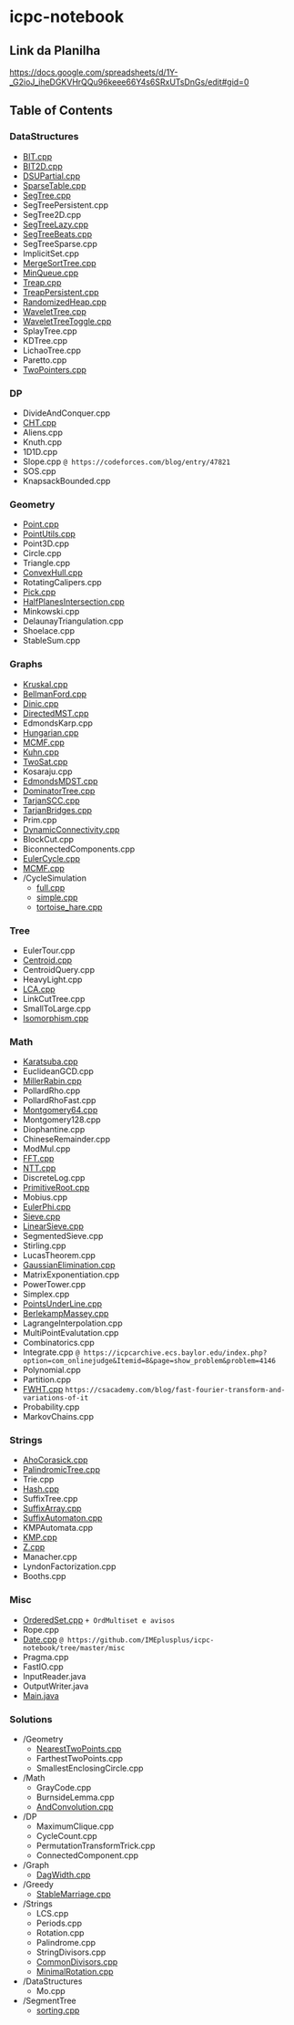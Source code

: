 # icpc-notebook

## Link da Planilha

https://docs.google.com/spreadsheets/d/1Y-_G2ioJ_iheDGKVHrQQu96keee66Y4s6SRxUTsDnGs/edit#gid=0

## Table of Contents

### DataStructures
- [BIT.cpp](DataStructures/BIT.cpp)
- [BIT2D.cpp](DataStructures/BIT2D.cpp)
- [DSUPartial.cpp](DataStructures/DSUPartial.cpp)
- [SparseTable.cpp](DataStructures/SparseTable.cpp)
- [SegTree.cpp](DataStructures/SegTree.cpp)
- SegTreePersistent.cpp
- SegTree2D.cpp
- [SegTreeLazy.cpp](DataStructures/SegTreeLazy.cpp)
- [SegTreeBeats.cpp](DataStructures/SegTreeBeats.cpp)
- SegTreeSparse.cpp
- ImplicitSet.cpp
- [MergeSortTree.cpp](DataStructures/MergeSortTree.cpp)
- [MinQueue.cpp](DataStructures/MinQueue.cpp)
- [Treap.cpp](DataStructures/Treap.cpp)
- [TreapPersistent.cpp](DataStructures/TreapPersistent.cpp)
- [RandomizedHeap.cpp](DataStructures/RandomizedHeap.cpp)
- [WaveletTree.cpp](DataStructures/WaveletTree.cpp)
- [WaveletTreeToggle.cpp](DataStructures/WaveletTreeToggle.cpp)
- SplayTree.cpp
- KDTree.cpp
- LichaoTree.cpp
- Paretto.cpp
- [TwoPointers.cpp](DataStructures/TwoPointers.cpp)

### DP
- DivideAndConquer.cpp
- [CHT.cpp](DP/CHT.cpp)
- Aliens.cpp
- Knuth.cpp
- 1D1D.cpp
- Slope.cpp `@ https://codeforces.com/blog/entry/47821`
- SOS.cpp
- KnapsackBounded.cpp

### Geometry
- [Point.cpp](Geometry/Point.cpp)
- [PointUtils.cpp](Geometry/PointUtils.cpp)
- Point3D.cpp
- Circle.cpp
- Triangle.cpp
- [ConvexHull.cpp](Geometry/ConvexHull.cpp)
- RotatingCalipers.cpp
- [Pick.cpp](Geometry/Pick.cpp)
- [HalfPlanesIntersection.cpp](Geometry/HalfPlanesIntersection.cpp)
- Minkowski.cpp
- DelaunayTriangulation.cpp
- Shoelace.cpp
- StableSum.cpp

### Graphs
- [Kruskal.cpp](Graphs/Kruskal.cpp)
- [BellmanFord.cpp](Graphs/BellmanFord.cpp)
- [Dinic.cpp](Graphs/Dinic.cpp)
- [DirectedMST.cpp](Graphs/DirectedMST.cpp)
- EdmondsKarp.cpp
- [Hungarian.cpp](Graphs/Hungarian.cpp)
- [MCMF.cpp](Graphs/MCMF.cpp)
- [Kuhn.cpp](Graphs/Kuhn.cpp)
- [TwoSat.cpp](Graphs/TwoSat.cpp)
- Kosaraju.cpp
- [EdmondsMDST.cpp](Graphs/EdmondsMDST.cpp)
- [DominatorTree.cpp](Graphs/DominatorTree.cpp)
- [TarjanSCC.cpp](Graphs/TarjanSCC.cpp)
- [TarjanBridges.cpp](Graphs/TarjanBridges.cpp)
- Prim.cpp
- [DynamicConnectivity.cpp](Graphs/DynamicConnectivity.cpp)
- BlockCut.cpp
- BiconnectedComponents.cpp
- [EulerCycle.cpp](Graphs/EulerCycle.cpp)
- [MCMF.cpp](Graphs/MCMF.cpp)
- /CycleSimulation
    - [full.cpp](Graphs/CycleSimulation/full.cpp)
    - [simple.cpp](Graphs/CycleSimulation/simple.cpp)
    - [tortoise_hare.cpp](Graphs/CycleSimulation/tortoise_hare.cpp)

### Tree
- EulerTour.cpp
- [Centroid.cpp](Tree/Centroid.cpp)
- CentroidQuery.cpp
- HeavyLight.cpp
- [LCA.cpp](Tree/LCA.cpp)
- LinkCutTree.cpp
- SmallToLarge.cpp
- [Isomorphism.cpp](Tree/Isomorphism.cpp)

### Math
- [Karatsuba.cpp](Math/Karatsuba.cpp)
- EuclideanGCD.cpp
- [MillerRabin.cpp](Math/MillerRabin.cpp)
- PollardRho.cpp
- PollardRhoFast.cpp
- [Montgomery64.cpp](Math/Montgomery64.cpp)
- Montgomery128.cpp
- Diophantine.cpp
- ChineseRemainder.cpp
- ModMul.cpp
- [FFT.cpp](Math/FFT.cpp)
- [NTT.cpp](Math/NTT.cpp)
- DiscreteLog.cpp
- [PrimitiveRoot.cpp](Math/PrimitiveRoot.cpp)
- Mobius.cpp
- [EulerPhi.cpp](Math/EulerPhi.cpp)
- [Sieve.cpp](Math/Sieve.cpp)
- [LinearSieve.cpp](Math/LinearSieve.cpp)
- SegmentedSieve.cpp
- Stirling.cpp
- LucasTheorem.cpp
- [GaussianElimination.cpp](Math/GaussianElimination.cpp)
- MatrixExponentiation.cpp
- PowerTower.cpp
- Simplex.cpp
- [PointsUnderLine.cpp](Math/PointsUnderLine.cpp)
- [BerlekampMassey.cpp](Math/BerlekampMassey.cpp)
- LagrangeInterpolation.cpp
- MultiPointEvalutation.cpp
- Combinatorics.cpp
- Integrate.cpp `@ https://icpcarchive.ecs.baylor.edu/index.php?option=com_onlinejudge&Itemid=8&page=show_problem&problem=4146`
- Polynomial.cpp
- Partition.cpp
- [FWHT.cpp](Math/FWHT.cpp) `https://csacademy.com/blog/fast-fourier-transform-and-variations-of-it`
- Probability.cpp
- MarkovChains.cpp

### Strings
- [AhoCorasick.cpp](Strings/AhoCorasick.cpp)
- [PalindromicTree.cpp](Strings/PalindromicTree.cpp)
- Trie.cpp
- [Hash.cpp](Strings/Hash.cpp)
- SuffixTree.cpp
- [SuffixArray.cpp](Strings/SuffixArray.cpp)
- [SuffixAutomaton.cpp](Strings/SuffixAutomaton.cpp)
- KMPAutomata.cpp
- [KMP.cpp](Strings/KMP.cpp)
- [Z.cpp](Strings/Z.cpp)
- Manacher.cpp
- LyndonFactorization.cpp
- Booths.cpp

### Misc
- [OrderedSet.cpp](Misc/OrderedSet.cpp) `+ OrdMultiset e avisos`
- Rope.cpp
- [Date.cpp](Misc/Date.cpp) `@ https://github.com/IMEplusplus/icpc-notebook/tree/master/misc`
- Pragma.cpp
- FastIO.cpp
- InputReader.java
- OutputWriter.java
- [Main.java](Misc/Main.java)

### Solutions
- /Geometry
    - [NearestTwoPoints.cpp](Solutions/Geometry/NearestTwoPoints.cpp)
    - FarthestTwoPoints.cpp
    - SmallestEnclosingCircle.cpp
- /Math
    - GrayCode.cpp
    - BurnsideLemma.cpp
    - [AndConvolution.cpp](Solutions/Math/AndConvolution.cpp)
- /DP
    - MaximumClique.cpp
    - CycleCount.cpp
    - PermutationTransformTrick.cpp
    - ConnectedComponent.cpp
- /Graph
    - [DagWidth.cpp](Solutions/Graph/DagWidth.cpp)
- /Greedy
    - [StableMarriage.cpp](Solutions/Greedy/StableMarriage.cpp)
- /Strings
    - LCS.cpp
    - Periods.cpp
    - Rotation.cpp
    - Palindrome.cpp
    - StringDivisors.cpp
    - [CommonDivisors.cpp](Solutions/Strings/Hash/CommonDivisors.cpp)
    - [MinimalRotation.cpp](Solutions/Strings/Hash/MinimalRotation.cpp)
- /DataStructures
    - Mo.cpp
- /SegmentTree
    - [sorting.cpp](Solutions/SegmentTree/sorting.cpp)
